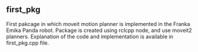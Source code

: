 ## first_pkg
First pakcage in which moveit motion planner is implemented in the Franka Emika Panda robot. Package is created using rclcpp node, and use moveit2 planners. Explanation of the code and implementation is available in first_pkg.cpp file.
